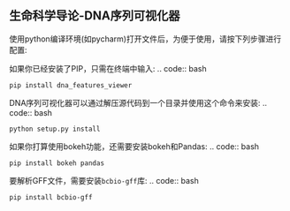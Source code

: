生命科学导论-DNA序列可视化器
--------------
使用python编译环境(如pycharm)打开文件后，为便于使用，请按下列步骤进行配置:

如果你已经安装了PIP，只需在终端中输入:
.. code:: bash

    pip install dna_features_viewer
DNA序列可视化器可以通过解压源代码到一个目录并使用这个命令来安装:
.. code:: bash

    python setup.py install
如果你打算使用bokeh功能，还需要安装bokeh和Pandas:
.. code:: bash

    pip install bokeh pandas
要解析GFF文件，需要安装``bcbio-gff``库:
.. code:: bash

    pip install bcbio-gff